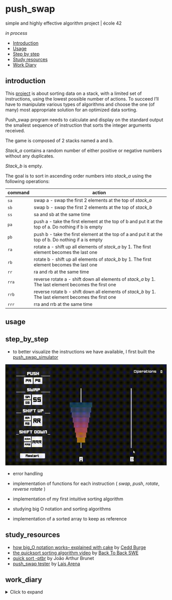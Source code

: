 # push_swap
 simple and highly effective algorithm project | école 42

*in process*

* [Introduction](#introduction)
* [Usage](#usage)
* [Step by step](#step_by_step)
* [Study resources](#study_resources)
* [Work Diary](#work_diary)

## introduction

This [project](./study_resources/en.subject.pdf) is about sorting data on a stack, with a limited set of instructions, using the lowest possible number of actions. To succeed I’ll have to manipulate various types of algorithms and choose the one (of many) most appropriate solution for an optimized data sorting.

Push_swap program needs to calculate and display on the standard output the smallest sequence of instruction that sorts the integer arguments received.

The game is composed of 2 stacks named a and b.

*Stack_a* contains a random number of either positive or negative numbers without any duplicates.

*Stack_b* is empty.

The goal is to sort in ascending order numbers into *stack_a* using the following operations:


command  | action |
---|------|
`sa` | swap a - swap the first 2 elements at the top of *stack_a*					|
`sb` | swap b - swap the first 2 elements at the top of *stack_b*	|
`ss` | sa and sb at the same time |
`pa` | push a - take the first element at the top of b and put it at the top of a. Do nothing if b is empty|
`pb` | push b - take the first element at the top of a and put it at the top of b. Do nothing if a is empty |
`ra` | rotate a - shift up all elements of *stack_a* by 1. The first element becomes the last one			|
`rb` | rotate b - shift up all elements of *stack_b* by 1. The first element becomes the last one 		|
`rr` | ra and rb at the same time			|
`rra` |  reverse rotate a - shift down all elements of *stack_a* by 1. The last element becomes the first one	|
`rrb` |  reverse rotate b - shift down all elements of *stack_b* by 1. The last element becomes the first one	|
`rrr` | rra and rrb at the same time		|


## usage

## step_by_step

* to better visualize the instructions we have available, I first built the [push_swap_simulator](https://phemsi-a.itch.io/push-swap)

![](./study_resources/simulator.gif)

* error handling

* implementation of functions for each instruction ( *swap*, *push*, *rotate*, *reverse rotate* )

* implementation of my first intuitive sorting algorithm

* studying big O notation and sorting algorithms

* implementation of a sorted array to keep as reference


## study_resources

* [how big_O notation works– explained with cake](https://www.freecodecamp.org/news/big-o-notation/) by [Cedd Burge](https://www.freecodecamp.org/news/author/cedd/)
* [the quicksort sorting algorithm video](https://www.youtube.com/watch?v=uXBnyYuwPe8) by [Back To Back SWE](https://www.youtube.com/channel/UCmJz2DV1a3yfgrR7GqRtUUA)
* [quick sort -ptbr](https://joaoarthurbm.github.io/eda/posts/quick-sort/) by João Arthur Brunet
* [push_swap tester](https://github.com/laisarena/push_swap_tester) by [Lais Arena](https://github.com/laisarena)

## work_diary

<details>
  <summary>Click to expand </summary>

* 22/05: After reading the pdf, I felt that it would be good to have a way of visualizing the set of possible instructions that I have, so I started to make a simulator prototype in Unity

* 23/05: simulator prototype finished 

* 24/05: I made a simple makefile to start, coded handling error functions (non-integer inputs, integer overflow and number duplicates) and initialized stack_a with linked lists.

* 25/05: I was having an issue with `0` passing as argument, so I changed the way I was checking if the args are all integers. Swap, push, rotate and reverse rotate are implemented. I chose to change my linked list to make them a doubly linked list, so I can keep track of the previous and the following numbers

* 26/05: Functions to check if stack_a are full and sorted are implemented and working properly

* 27/05: I added a function to check if a stack is reverse-sorted, and implemented a logic to sort the numbers:
  * check if stack_a is sorted and if stack_b is reverse-sorted, to decide what steps to take
  * between three numbers (first, second, and last) from stack_a, define which one is the smallest and send it to stack_b, placing it in the best of the three spots (first, second and last)
  * when stack_a is sorted and stack_b is reverse sorted, push numbers from b to a

* 28/05: While trying to find a bug, I discovered a problem with the swap function in the previous pointer management, and fixed it

* 29/05: The program is being able to sort any amount of numbers without any issues, but it is not optimized, therefore, bigger numbers (>100) are taking too many steps

* 30/05: In order to optimize the code, I studied sorting algorithms and started to code a function that makes an ordered array from the number list

* 31/05: I  organized my variables inside structs and implemented a quick sort function to order the array that will be used as reference. The rest of the day was spent trying to make this new sorting attempt, passing to stack_b the lower half of the list

* 01/06 - 02/06: hello ~~darkness~~ procrastination my old friend

* 03/06: Trying to get small chunks at a time, I started to debug the new messy code with small numbers, step by step, correcting some weird parts and optimizing it a bit. Tomorrow I need to debug a set of numbers that the code is unable to sort (`-44 -12 86 -85 -60`)

* 04/06: I felt that my logic was not going anywhere, so I erased my `lets_sort` function and spent the whole day figuring out another way to sort the numbers. Basically, I'm trying to split the first stack in half, send it to *stack_b* and bring it back already sorting it. By then, I will have a little amount sorted and a bigger amount not sorted, so I send half of the non-sorted part to *stack_b* and repeat the process over and over.

* 05/06: The new sorting logic continued to be implemented and some parts of the code were refactored. I changed many functions to make them recursive, it was a good and joyful exercise.

* 06/06: So, I decided to implement an index in my link list nodes, to better keep track of the numbers without always having to refeer to the ordered array. I implemented the first part of the algorithm, and it's successfully sorting medium-size stacks. 

* 07/06: The basics of the new sorting logic was implemented and is working! It's much better than the last one with 100 numbers, but still pretty inefficient with 500.

* 08/06: The new function to reduce the total amount of instructions by replacing matching neighbors ("ra" and "rb" or "rra" and "rrb" or "sa" or "sb") for their joined versions ("rr", "rrr", "ss") is implemented

* 09/06: Yesterday I added a function to decide what rotation to make (normal or reverse) and it made a huge difference in the efficience of the code, but it also introduce some more bugs that I'm trying to fix. Hours later, the bugs are fixed, the code is much more efficient and three quarters of the files are in the norme :)